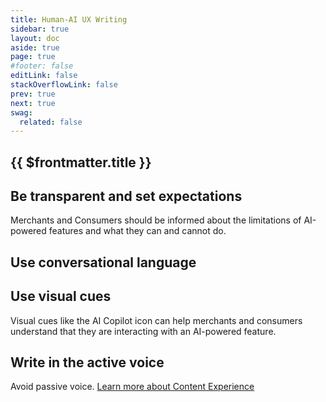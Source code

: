 ```yaml
---
title: Human-AI UX Writing
sidebar: true
layout: doc
aside: true
page: true
#footer: false
editLink: false
stackOverflowLink: false
prev: true
next: true
swag:
  related: false
---
```


## {{ $frontmatter.title }}

## Be transparent and set expectations
Merchants and Consumers should be informed about the limitations of AI-powered features and what they can and cannot do.

## Use conversational language

## Use visual cues
Visual cues like the AI Copilot icon can help merchants and consumers understand that they are interacting with an AI-powered feature.

## Write in the active voice
Avoid passive voice. <a href="../product-experience/content/index">Learn more about Content Experience</a>